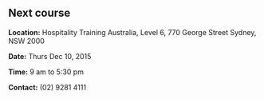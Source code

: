 ## Next course

**Location:** Hospitality Training Australia, Level 6, 770 George Street Sydney, NSW 2000

**Date:** Thurs Dec 10, 2015

**Time:** 9 am to 5:30 pm

**Contact:** (02) 9281 4111
